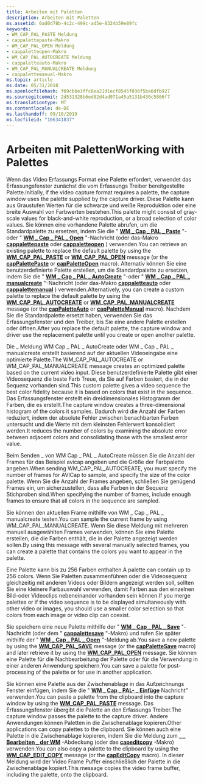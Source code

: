 ```yaml
---
title: Arbeiten mit Paletten
description: Arbeiten mit Paletten
ms.assetid: 0ad0d78b-4c2c-499c-ad5e-8324b59e89fc
keywords:
- WM_CAP_PAL_PASTE Meldung
- cappalettepaste-Makro
- WM_CAP_PAL_OPEN Meldung
- cappaletteopen-Makro
- WM_CAP_PAL_AUTOCREATE Meldung
- cappaletteauto-Makro
- WM_CAP_PAL_MANUALCREATE Meldung
- cappalettemanual-Makro
ms.topic: article
ms.date: 05/31/2018
ms.openlocfilehash: f09cbbe3ffc8ea21d1ecf8545f036f5ba6dfb927
ms.sourcegitcommit: 2d531328b6ed82d4ad971a45a5131b430c5866f7
ms.translationtype: MT
ms.contentlocale: de-DE
ms.lasthandoff: 09/16/2019
ms.locfileid: "106341837"
---
```

# <a name="working-with-palettes"></a><span data-ttu-id="6526a-111">Arbeiten mit Paletten</span><span class="sxs-lookup"><span data-stu-id="6526a-111">Working with Palettes</span></span>

<span data-ttu-id="6526a-112">Wenn das Video Erfassungs Format eine Palette erfordert, verwendet das Erfassungsfenster zunächst die vom Erfassungs Treiber bereitgestellte Palette.</span><span class="sxs-lookup"><span data-stu-id="6526a-112">Initially, if the video capture format requires a palette, the capture window uses the palette supplied by the capture driver.</span></span> <span data-ttu-id="6526a-113">Diese Palette kann aus Graustufen Werten für die schwarze und weiße Reproduktion oder eine breite Auswahl von Farbwerten bestehen.</span><span class="sxs-lookup"><span data-stu-id="6526a-113">This palette might consist of gray-scale values for black-and-white reproduction, or a broad selection of color values.</span></span> <span data-ttu-id="6526a-114">Sie können eine vorhandene Palette abrufen, um die Standardpalette zu ersetzen, indem Sie die " [**WM \_ Cap \_ PAL \_ Paste**](wm-cap-pal-paste.md) "-oder " [**WM \_ Cap \_ PAL \_ Open**](wm-cap-pal-open.md) "-Nachricht (oder das-Makro [**cappalettepaste**](/windows/desktop/api/Vfw/nf-vfw-cappalettepaste) oder [**cappaletteopen**](/windows/desktop/api/Vfw/nf-vfw-cappaletteopen) ) verwenden.</span><span class="sxs-lookup"><span data-stu-id="6526a-114">You can retrieve an existing palette to replace the default palette by using the [**WM\_CAP\_PAL\_PASTE**](wm-cap-pal-paste.md) or [**WM\_CAP\_PAL\_OPEN**](wm-cap-pal-open.md) message (or the [**capPalettePaste**](/windows/desktop/api/Vfw/nf-vfw-cappalettepaste) or [**capPaletteOpen**](/windows/desktop/api/Vfw/nf-vfw-cappaletteopen) macro).</span></span> <span data-ttu-id="6526a-115">Alternativ können Sie eine benutzerdefinierte Palette erstellen, um die Standardpalette zu ersetzen, indem Sie die " [**WM \_ Cap \_ PAL \_ AutoCreate**](wm-cap-pal-autocreate.md) "-oder " [**WM \_ Cap \_ PAL \_ manualcreate**](wm-cap-pal-manualcreate.md) "-Nachricht (oder das-Makro [**cappaletteauto**](/windows/desktop/api/Vfw/nf-vfw-cappaletteauto) oder [**cappalettemanual**](/windows/desktop/api/Vfw/nf-vfw-cappalettemanual) ) verwenden.</span><span class="sxs-lookup"><span data-stu-id="6526a-115">Alternatively, you can create a custom palette to replace the default palette by using the [**WM\_CAP\_PAL\_AUTOCREATE**](wm-cap-pal-autocreate.md) or [**WM\_CAP\_PAL\_MANUALCREATE**](wm-cap-pal-manualcreate.md) message (or the [**capPaletteAuto**](/windows/desktop/api/Vfw/nf-vfw-cappaletteauto) or [**capPaletteManual**](/windows/desktop/api/Vfw/nf-vfw-cappalettemanual) macro).</span></span> <span data-ttu-id="6526a-116">Nachdem Sie die Standardpalette ersetzt haben, verwenden Sie das Erfassungsfenster und den Treiber, bis Sie eine andere Palette erstellen oder öffnen.</span><span class="sxs-lookup"><span data-stu-id="6526a-116">After you replace the default palette, the capture window and driver use the replacement palette until you create or open another palette.</span></span>

<span data-ttu-id="6526a-117">Die \_ Meldung WM Cap \_ PAL \_ AutoCreate oder WM \_ Cap \_ PAL \_ manualcreate erstellt basierend auf der aktuellen Videoeingabe eine optimierte Palette.</span><span class="sxs-lookup"><span data-stu-id="6526a-117">The WM\_CAP\_PAL\_AUTOCREATE or WM\_CAP\_PAL\_MANUALCREATE message creates an optimized palette based on the current video input.</span></span> <span data-ttu-id="6526a-118">Diese benutzerdefinierte Palette gibt einer Videosequenz die beste Farb Treue, da Sie auf Farben basiert, die in der Sequenz vorhanden sind.</span><span class="sxs-lookup"><span data-stu-id="6526a-118">This custom palette gives a video sequence the best color fidelity because it is based on colors that exist in the sequence.</span></span> <span data-ttu-id="6526a-119">Das Erfassungsfenster erstellt ein dreidimensionales Histogramm der Farben, die es erstellt.</span><span class="sxs-lookup"><span data-stu-id="6526a-119">The capture window creates a three-dimensional histogram of the colors it samples.</span></span> <span data-ttu-id="6526a-120">Dadurch wird die Anzahl der Farben reduziert, indem der absolute Fehler zwischen benachbarten Farben untersucht und die Werte mit dem kleinsten Fehlerwert konsolidiert werden.</span><span class="sxs-lookup"><span data-stu-id="6526a-120">It reduces the number of colors by examining the absolute error between adjacent colors and consolidating those with the smallest error value.</span></span>

<span data-ttu-id="6526a-121">Beim Senden \_ von WM Cap \_ PAL \_ AutoCreate müssen Sie die Anzahl der Frames für das Beispiel avicap angeben und die Größe der Farbpalette angeben.</span><span class="sxs-lookup"><span data-stu-id="6526a-121">When sending WM\_CAP\_PAL\_AUTOCREATE, you must specify the number of frames for AVICap to sample, and specify the size of the color palette.</span></span> <span data-ttu-id="6526a-122">Wenn Sie die Anzahl der Frames angeben, schließen Sie genügend Frames ein, um sicherzustellen, dass alle Farben in der Sequenz Stichproben sind.</span><span class="sxs-lookup"><span data-stu-id="6526a-122">When specifying the number of frames, include enough frames to ensure that all colors in the sequence are sampled.</span></span>

<span data-ttu-id="6526a-123">Sie können den aktuellen Frame mithilfe von WM \_ Cap \_ PAL \_ manualcreate testen.</span><span class="sxs-lookup"><span data-stu-id="6526a-123">You can sample the current frame by using WM\_CAP\_PAL\_MANUALCREATE.</span></span> <span data-ttu-id="6526a-124">Wenn Sie diese Meldung mit mehreren manuell ausgewählten Frames verwenden, können Sie eine Palette erstellen, die die Farben enthält, die in der Palette angezeigt werden sollen.</span><span class="sxs-lookup"><span data-stu-id="6526a-124">By using this message with several manually selected frames, you can create a palette that contains the colors you want to appear in the palette.</span></span>

<span data-ttu-id="6526a-125">Eine Palette kann bis zu 256 Farben enthalten.</span><span class="sxs-lookup"><span data-stu-id="6526a-125">A palette can contain up to 256 colors.</span></span> <span data-ttu-id="6526a-126">Wenn Sie Paletten zusammenführen oder die Videosequenz gleichzeitig mit anderen Videos oder Bildern angezeigt werden soll, sollten Sie eine kleinere Farbauswahl verwenden, damit Farben aus den einzelnen Bild-oder Videoclips nebeneinander vorhanden sein können.</span><span class="sxs-lookup"><span data-stu-id="6526a-126">If you merge palettes or if the video sequence is to be displayed simultaneously with other video or images, you should use a smaller color selection so that colors from each image or video clip can coexist.</span></span>

<span data-ttu-id="6526a-127">Sie speichern eine neue Palette mithilfe der " [**WM \_ Cap \_ PAL \_ Save**](wm-cap-pal-save.md) "-Nachricht (oder dem " [**cappalettesave**](/windows/desktop/api/Vfw/nf-vfw-cappalettesave) "-Makro) und rufen Sie später mithilfe der " [**WM \_ Cap \_ PAL \_ Open**](wm-cap-pal-open.md) "-Meldung ab.</span><span class="sxs-lookup"><span data-stu-id="6526a-127">You save a new palette by using the [**WM\_CAP\_PAL\_SAVE**](wm-cap-pal-save.md) message (or the [**capPaletteSave**](/windows/desktop/api/Vfw/nf-vfw-cappalettesave) macro) and later retrieve it by using the [**WM\_CAP\_PAL\_OPEN**](wm-cap-pal-open.md) message.</span></span> <span data-ttu-id="6526a-128">Sie können eine Palette für die Nachbearbeitung der Palette oder für die Verwendung in einer anderen Anwendung speichern.</span><span class="sxs-lookup"><span data-stu-id="6526a-128">You can save a palette for post-processing of the palette or for use in another application.</span></span>

<span data-ttu-id="6526a-129">Sie können eine Palette aus der Zwischenablage in das Aufzeichnungs Fenster einfügen, indem Sie die " [**WM \_ Cap \_ PAL- \_ Einfüge**](wm-cap-pal-paste.md) Nachricht" verwenden.</span><span class="sxs-lookup"><span data-stu-id="6526a-129">You can paste a palette from the clipboard into the capture window by using the [**WM\_CAP\_PAL\_PASTE**](wm-cap-pal-paste.md) message.</span></span> <span data-ttu-id="6526a-130">Das Erfassungsfenster übergibt die Palette an den Erfassungs Treiber.</span><span class="sxs-lookup"><span data-stu-id="6526a-130">The capture window passes the palette to the capture driver.</span></span> <span data-ttu-id="6526a-131">Andere Anwendungen können Paletten in die Zwischenablage kopieren.</span><span class="sxs-lookup"><span data-stu-id="6526a-131">Other applications can copy palettes to the clipboard.</span></span> <span data-ttu-id="6526a-132">Sie können auch eine Palette in die Zwischenablage kopieren, indem Sie die Meldung zum [**\_ \_ Bearbeiten \_ der WM**](wm-cap-edit-copy.md) -Abdeckung (oder das [**capeditcopy**](/windows/desktop/api/Vfw/nf-vfw-capeditcopy) -Makro) verwenden.</span><span class="sxs-lookup"><span data-stu-id="6526a-132">You can also copy a palette to the clipboard by using the [**WM\_CAP\_EDIT\_COPY**](wm-cap-edit-copy.md) message (or the [**capEditCopy**](/windows/desktop/api/Vfw/nf-vfw-capeditcopy) macro).</span></span> <span data-ttu-id="6526a-133">In dieser Meldung wird der Video Frame Puffer einschließlich der Palette in die Zwischenablage kopiert.</span><span class="sxs-lookup"><span data-stu-id="6526a-133">This message copies the video frame buffer, including the palette, onto the clipboard.</span></span>

 

 




